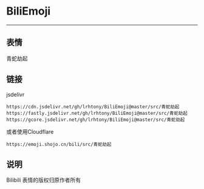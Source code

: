 # BiliEmoji
---
## 表情
青蛇劫起
## 链接
jsdelivr
```
https://cdn.jsdelivr.net/gh/lrhtony/BiliEmoji@master/src/青蛇劫起
https://fastly.jsdelivr.net/gh/lrhtony/BiliEmoji@master/src/青蛇劫起
https://gcore.jsdelivr.net/gh/lrhtony/BiliEmoji@master/src/青蛇劫起
```
或者使用Cloudflare
```
https://emoji.shojo.cn/bili/src/青蛇劫起
```
## 说明
Bilibili 表情的版权归原作者所有

